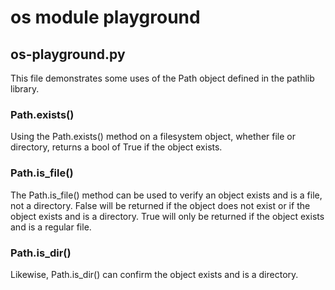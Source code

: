 # os module playground

## os-playground.py

This file demonstrates some uses of the Path object defined in the pathl ib library.

### Path.exists()

Using the Path.exists() method on a filesystem object, whether file or directory, returns a bool of True if the object exists.

### Path.is_file()

The Path.is_file() method can be used to verify an object exists and is a file, not a directory. False will be returned if the object does not exist or if the object exists and is a directory. True will only be returned if the object exists and is a regular file.

### Path.is_dir()

Likewise, Path.is_dir() can confirm the object exists and is a directory.
